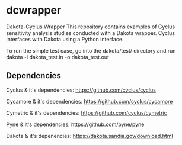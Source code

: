 # dcwrapper
Dakota-Cyclus Wrapper 
This repository contains examples of Cyclus sensitivity analysis 
studies conducted with a Dakota wrapper. 
Cyclus interfaces with Dakota using a Python interface. 

To run the simple test case, go into the dakota/test/ directory and 
run dakota -i dakota_test.in -o dakota_test.out

## Dependencies 
Cyclus & it's dependencies: https://github.com/cyclus/cyclus 

Cycamore & it's dependencies: https://github.com/cyclus/cycamore

Cymetric & it's dependencies: https://github.com/cyclus/cymetric

Pyne & it's dependencies: https://github.com/pyne/pyne

Dakota & it's depenencies: https://dakota.sandia.gov/download.html
